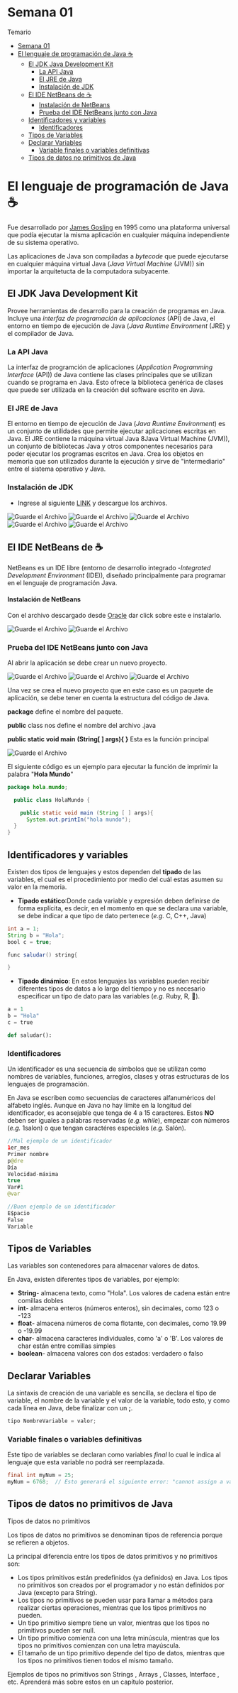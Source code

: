 # Semana 01

Temario
- [Semana 01](#semana-01)
- [El lenguaje de programación de Java ☕](#el-lenguaje-de-programación-de-java-)
  - [El JDK Java Development Kit](#el-jdk-java-development-kit)
    - [La API Java](#la-api-java)
    - [El JRE de Java](#el-jre-de-java)
    - [Instalación de JDK](#instalación-de-jdk)
  - [El IDE NetBeans de ☕](#el-ide-netbeans-de-)
      - [Instalación de NetBeans](#instalación-de-netbeans)
    - [Prueba del IDE NetBeans junto con Java](#prueba-del-ide-netbeans-junto-con-java)
  - [Identificadores y variables](#identificadores-y-variables)
    - [Identificadores](#identificadores)
  - [Tipos de Variables](#tipos-de-variables)
  - [Declarar Variables](#declarar-variables)
    - [Variable finales o variables definitivas](#variable-finales-o-variables-definitivas)
  - [Tipos de datos no primitivos de Java](#tipos-de-datos-no-primitivos-de-java)


# El lenguaje de programación de Java ☕

Fue desarrollado por [James Gosling](https://en.wikipedia.org/wiki/James_Gosling) en 1995 como una plataforma universal que podía ejecutar la misma aplicación en cualquier máquina independiente de su sistema operativo.

Las aplicaciones de Java son compiladas a *bytecode* que puede ejecutarse en cualquier máquina virtual Java (*Java Virtual Machine* (JVM)) sin importar la arquitetucta de la computadora subyacente.

## El JDK Java Development Kit

Provee herramientas de desarrollo para la creación de programas en Java. Incluye una *interfaz de programación de aplicaciones* (API) de Java, el entorno en tiempo de ejecución de Java (*Java Runtime Environment* (JRE) y el compilador de Java.

### La API Java

La interfaz de programción de aplicaciones (*Application Programming Interface* (API)) de Java contiene las clases principales que se utilizan cuando se programa en Java. Esto ofrece la biblioteca genérica de clases que puede ser utilizada en la creación del software escrito en Java.


### El JRE de Java

El entorno en tiempo de ejecución de Java (*Java Runtime Environment*) es un conjunto de utilidades que permite ejecutar aplicaciones escritas en Java. El JRE contiene la máquina virtual Java 8Java Virtual Machine (JVM)), un conjunto de bibliotecas Java y otros componentes necesarios para poder ejecutar los programas escritos en Java. Crea los objetos en memoria que son utilizados durante la ejecución y sirve de "intermediario" entre el sistema operativo y Java.

### Instalación de JDK

- Ingrese al siguiente [LINK](https://www.oracle.com/technetwork/es/java/javase/downloads/jdk-netbeans-jsp-3413139-esa.html) y descargue los archivos.

![Guarde el Archivo](./Imagenes/Fig01.png)
![Guarde el Archivo](./Imagenes/Fig02.png)
![Guarde el Archivo](./Imagenes/Fig03.png)
![Guarde el Archivo](./Imagenes/Fig04.png)
![Guarde el Archivo](./Imagenes/Fig05.png)
## El IDE NetBeans de ☕
NetBeans es un IDE libre (entorno de desarrollo integrado -*Integrated Development Environment* (IDE)), diseñado principalmente para programar en el lenguaje de programación Java.

#### Instalación de NetBeans
Con el archivo descargado desde [Oracle](https://www.oracle.com/tools/technologies/netbeans-ide.html) dar click sobre este e instalarlo.


![Guarde el Archivo](./Imagenes/Fig06.png)
![Guarde el Archivo](./Imagenes/Fig07.png)

### Prueba del IDE NetBeans junto con Java

Al abrir la aplicación se debe crear un nuevo proyecto.

![Guarde el Archivo](./Imagenes/Fig08.png)
![Guarde el Archivo](./Imagenes/Fig09.png)
![Guarde el Archivo](./Imagenes/Fig10.png)

Una vez se crea el nuevo proyecto que en este caso es un paquete de aplicación, se debe tener en cuenta la estructura del código de Java.

**package** define el nombre del paquete.

**public** class nos define el nombre del archivo .java

**public static void main** **(String[ ] args){ }** Esta es la función principal

![Guarde el Archivo](./Imagenes/Fig11.png)

El siguiente código es un ejemplo para ejecutar la función de imprimir la palabra "**Hola Mundo**"

```java
package hola.mundo;

  public class HolaMundo {

    public static void main (String [ ] args){
      System.out.printIn("hola mundo");
  }
}
```
## Identificadores y variables

Existen dos tipos de lenguajes y estos dependen del **tipado** de las variables, el cual es el procedimiento por medio del cuál estas asumen su valor en la memoria.

- **Tipado estático**:Donde cada variable y expresión deben definirse de forma explícita, es decir, en el momento en que se declara una variable, se debe indicar a que tipo de dato pertenece (*e.g.* C, C++, Java)

```java
int a = 1;
String b = "Hola";
bool c = true;

func saludar() string{

}
```

- **Tipado dinámico**: En estos lenguajes las variables pueden recibir diferentes tipos de datos a lo largo del tiempo y no es necesario especificar un tipo de dato para las variables (*e.g.* Ruby, R, :snake:).

```python
a = 1
b = "Hola"
c = true

def saludar():
```

### Identificadores
Un identificador es una secuencia de símbolos que se utilizan como nombres de variables, funciones, arreglos, clases y otras estructuras de los lenguajes de programación. 

En Java se escriben como secuencias de caracteres alfanuméricos del alfabeto inglés. Aunque en Java no hay límite en la longitud del identificador, es aconsejable que tenga de 4 a 15 caracteres. Estos **NO** deben ser iguales a palabras reservadas (*e.g.* *while*), empezar con números (*e.g.* 1salon) o que tengan caractéres especiales (*e.g.* Salón).

```java
//Mal ejemplo de un identificador
1er_mes
Primer nombre
p@dre
Día
Velocidad-máxima
true
Var#1
@var

//Buen ejemplo de un identificador
E$pacio
False
Variable
```

## Tipos de Variables

Las variables son contenedores para almacenar valores de datos.

En Java, existen diferentes tipos de variables, por ejemplo:

- **String**- almacena texto, como "Hola". Los valores de cadena están entre comillas dobles
- **int**- almacena enteros (números enteros), sin decimales, como 123 o -123
- **float**- almacena números de coma flotante, con decimales, como 19.99 o -19.99
- **char**- almacena caracteres individuales, como 'a' o 'B'. Los valores de char están entre comillas simples
- **boolean**- almacena valores con dos estados: verdadero o falso

## Declarar Variables

La sintaxis de creación de una variable es sencilla, se declara el tipo de variable, el nombre de la variable y el valor de la variable, todo esto, y como cada línea en Java, debe finalizar con un **;**.

```java
tipo NombreVariable = valor;
```

### Variable finales o variables definitivas

Este tipo de variables se declaran como variables *final* lo cual le indica al lenguaje que esta variable no podrá ser reemplazada.

```java
final int myNum = 25;
myNum = 6768;  // Esto generará el siguiente error: "cannot assign a value to a final variable"
```
## Tipos de datos no primitivos de Java

Tipos de datos no primitivos

Los tipos de datos no primitivos se denominan tipos de referencia porque se refieren a objetos.

La principal diferencia entre los tipos de datos primitivos y no primitivos son:

- Los tipos primitivos están predefinidos (ya definidos) en Java. Los tipos no primitivos son creados por el programador y no están definidos por Java (excepto para String).
- Los tipos no primitivos se pueden usar para llamar a métodos para realizar ciertas operaciones, mientras que los tipos primitivos no pueden.
-  Un tipo primitivo siempre tiene un valor, mientras que los tipos no primitivos pueden ser null.
-  Un tipo primitivo comienza con una letra minúscula, mientras que los tipos no primitivos comienzan con una letra mayúscula.
- El tamaño de un tipo primitivo depende del tipo de datos, mientras que los tipos no primitivos tienen todos el mismo tamaño.

Ejemplos de tipos no primitivos son Strings , Arrays , Classes, Interface , etc. Aprenderá más sobre estos en un capítulo posterior.